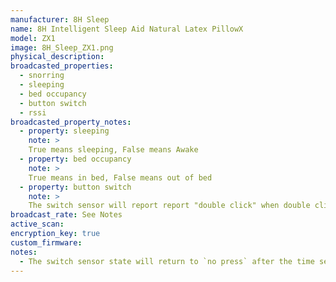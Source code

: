 ```yaml
---
manufacturer: 8H Sleep
name: 8H Intelligent Sleep Aid Natural Latex PillowX
model: ZX1
image: 8H_Sleep_ZX1.png
physical_description:
broadcasted_properties:
  - snorring
  - sleeping
  - bed occupancy
  - button switch
  - rssi
broadcasted_property_notes:
  - property: sleeping
    note: >
    True means sleeping, False means Awake
  - property: bed occupancy
    note: >
    True means in bed, False means out of bed
  - property: button switch
    note: >
    The switch sensor will report report "double click" when double clicking on the controller. 
broadcast_rate: See Notes
active_scan:
encryption_key: true
custom_firmware:
notes:
  - The switch sensor state will return to `no press` after the time set with the [reset_timer](configuration_params#reset_timer) option.
---
```

